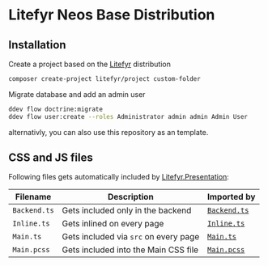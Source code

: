 # Litefyr Neos Base Distribution

## Installation

Create a project based on the [Litefyr] distribution

```bash
composer create-project litefyr/project custom-folder
```

Migrate database and add an admin user

```bash
ddev flow doctrine:migrate
ddev flow user:create --roles Administrator admin admin Admin User
```

alternativly, you can also use this repository as an template.

## CSS and JS files

Following files gets automatically included by [Litefyr.Presentation]:

| Filename     | Description                           | Imported by    |
| ------------ | ------------------------------------- | -------------- |
| `Backend.ts` | Gets included only in the backend     | [`Backend.ts`] |
| `Inline.ts`  | Gets inlined on every page            | [`Inline.ts`]  |
| `Main.ts`    | Gets included via `src` on every page | [`Main.ts`]    |
| `Main.pcss`  | Gets included into the Main CSS file  | [`Main.pcss`]  |

[litefyr]: https://litefyr.io
[litefyr.presentation]: http://github.com/Litefyr/Litefyr.Presentation
[`backend.ts`]: https://github.com/Litefyr/Litefyr.Presentation/blob/main/Resources/Private/Assets/Backend.ts
[`inline.ts`]: https://github.com/Litefyr/Litefyr.Presentation/blob/main/Resources/Private/Assets/Inline.ts
[`main.ts`]: https://github.com/Litefyr/Litefyr.Presentation/blob/main/Resources/Private/Assets/Main.ts
[`main.pcss`]: https://github.com/Litefyr/Litefyr.Presentation/blob/main/Resources/Private/Assets/Main.pcss
